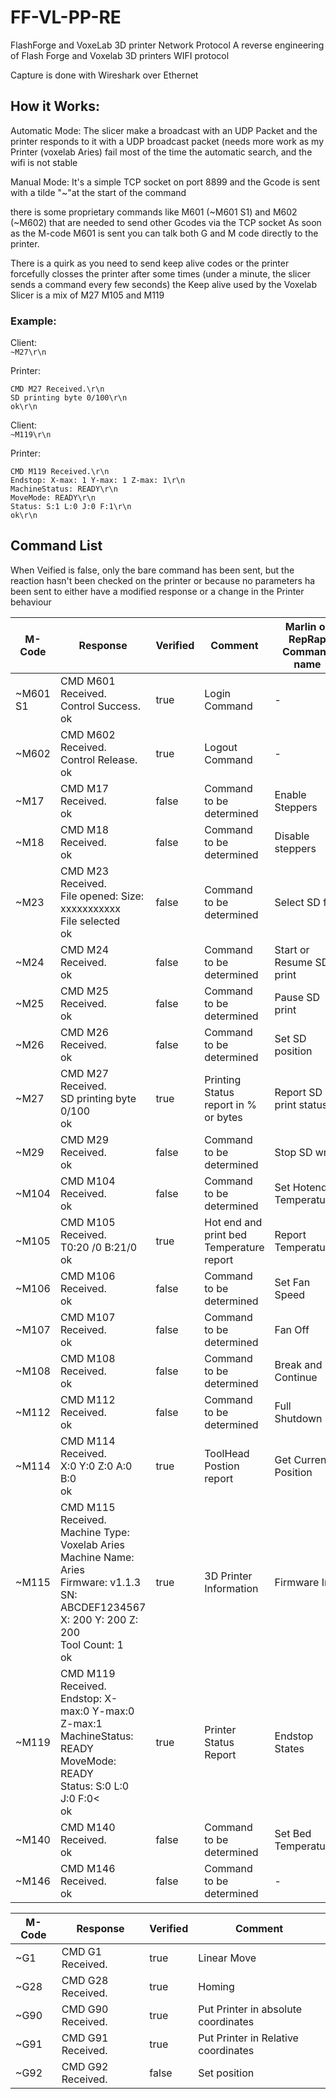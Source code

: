 # FF-VL-PP-RE
FlashForge and VoxeLab 3D printer Network Protocol
A  reverse engineering of Flash Forge and Voxelab 3D printers WIFI protocol

Capture is done with Wireshark over Ethernet




## How it Works:
Automatic Mode:
The slicer make a broadcast with an UDP Packet and the printer responds to it with a UDP broadcast packet (needs more work as my Printer (voxelab Aries) fail most of the time the automatic search, and the wifi is not stable

Manual Mode:
It's a simple TCP socket on port 8899 and the Gcode is sent with a tilde "~"at the start of the command

there is some proprietary commands like M601 (~M601 S1) and M602 (~M602) that are needed to send other Gcodes via the TCP socket
As soon as the M-code M601 is sent you can talk both G and M code directly to the printer. 

There is a quirk as you need to send keep alive codes or the printer forcefully closses the printer after some times (under a minute, the slicer sends a command every few seconds)
the Keep alive used by the Voxelab Slicer is a mix of M27 M105 and M119 


### Example:
Client:<br>
```~M27\r\n```

Printer:
```
CMD M27 Received.\r\n
SD printing byte 0/100\r\n
ok\r\n
```

Client:<br>
```~M119\r\n```

Printer:
```
CMD M119 Received.\r\n
Endstop: X-max: 1 Y-max: 1 Z-max: 1\r\n
MachineStatus: READY\r\n
MoveMode: READY\r\n
Status: S:1 L:0 J:0 F:1\r\n
ok\r\n
```


## Command List
When Veified is false, only the bare command has been sent, but the reaction hasn't been checked on the printer or because no parameters ha been sent to either have a modified response or a change in the Printer behaviour

| M-Code | Response | Verified | Comment | Marlin or RepRap Command name |
|-|-|-|-|-|
| ~M601 S1 |CMD M601 Received.<br>Control Success.<br>ok<br>|true| Login Command|-|
| ~M602 |CMD M602 Received.<br>Control Release.<br>ok|true| Logout Command|-|
| ~M17 |CMD M17 Received.<br>ok|false| Command to be determined|Enable Steppers|
| ~M18 |CMD M18 Received.<br>ok|false| Command to be determined|Disable steppers|
| ~M23 |CMD M23 Received.<br>File opened:  Size: xxxxxxxxxxx<br>File selected<br>ok|false| Command to be determined|Select SD file|
| ~M24 |CMD M24 Received.<br>ok|false| Command to be determined|Start or Resume SD print|
| ~M25 |CMD M25 Received.<br>ok|false| Command to be determined|Pause SD print|
| ~M26 |CMD M26 Received.<br>ok|false| Command to be determined|Set SD position|
| ~M27 |CMD M27 Received.<br>SD printing byte 0/100<br>ok|true| Printing Status report in % or bytes|Report SD print status|
| ~M29 |CMD M29 Received.<br>ok|false| Command to be determined|Stop SD write|
| ~M104 |CMD M104 Received.<br>ok|false| Command to be determined|Set Hotend Temperature|
| ~M105 |CMD M105 Received.<br>T0:20 /0 B:21/0<br>ok|true| Hot end and print bed Temperature report|Report Temperatures|
| ~M106 |CMD M106 Received.<br>ok|false| Command to be determined|Set Fan Speed|
| ~M107 |CMD M107 Received.<br>ok|false| Command to be determined|Fan Off|
| ~M108 |CMD M108 Received.<br>ok|false| Command to be determined|Break and Continue|
| ~M112 |CMD M112 Received.<br>ok|false| Command to be determined|Full Shutdown|
| ~M114 |CMD M114 Received.<br>X:0 Y:0 Z:0 A:0 B:0<br>ok|true| ToolHead Postion report|Get Current Position|
| ~M115 |CMD M115 Received.<br>Machine Type: Voxelab Aries<br>Machine Name: Aries<br>Firmware: v1.1.3<br>SN: ABCDEF1234567<br>X: 200 Y: 200 Z: 200<br>Tool Count: 1<br>ok|true| 3D Printer Information|Firmware Info|
| ~M119 |CMD M119 Received.<br>Endstop: X-max:0 Y-max:0 Z-max:1<br>MachineStatus: READY<br>MoveMode: READY<br>Status: S:0 L:0 J:0 F:0<<br>ok|true| Printer Status Report|Endstop States|
| ~M140 |CMD M140 Received.<br>ok|false| Command to be determined|Set Bed Temperature|
| ~M146 |CMD M146 Received.<br>ok|false| Command to be determined|-|


| M-Code | Response | Verified | Comment                                          |
|-|-|-|-|
|~G1|CMD G1 Received.|true|Linear Move|
|~G28|CMD G28 Received.|true|Homing|
|~G90|CMD G90 Received.|true|Put Printer in absolute coordinates|
|~G91|CMD G91 Received.|true|Put Printer in Relative coordinates|
|~G92|CMD G92 Received.|false|Set position|
